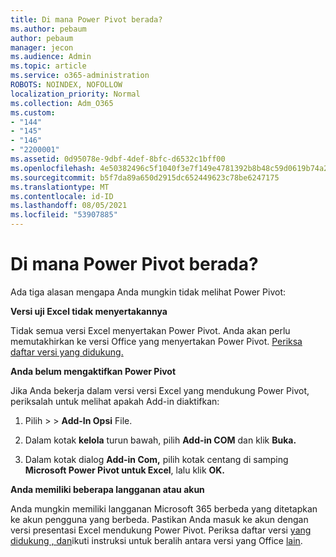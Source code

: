 ```yaml
---
title: Di mana Power Pivot berada?
ms.author: pebaum
author: pebaum
manager: jecon
ms.audience: Admin
ms.topic: article
ms.service: o365-administration
ROBOTS: NOINDEX, NOFOLLOW
localization_priority: Normal
ms.collection: Adm_O365
ms.custom:
- "144"
- "145"
- "146"
- "2200001"
ms.assetid: 0d95078e-9dbf-4def-8bfc-d6532c1bff00
ms.openlocfilehash: 4e50382496c5f1040f3e7f149e4781392b8b48c59d0619b74a20ea324ebc8995
ms.sourcegitcommit: b5f7da89a650d2915dc652449623c78be6247175
ms.translationtype: MT
ms.contentlocale: id-ID
ms.lasthandoff: 08/05/2021
ms.locfileid: "53907885"
---
```

# <a name="where-is-power-pivot"></a>Di mana Power Pivot berada?

Ada tiga alasan mengapa Anda mungkin tidak melihat Power Pivot:
  
**Versi uji Excel tidak menyertakannya**
  
Tidak semua versi Excel menyertakan Power Pivot. Anda akan perlu memutakhirkan ke versi Office yang menyertakan Power Pivot. [Periksa daftar versi yang didukung.](https://support.office.com/article/aa64e217-4b6e-410b-8337-20b87e1c2a4b.aspx)
  
**Anda belum mengaktifkan Power Pivot**
  
Jika Anda bekerja dalam versi versi Excel yang mendukung Power Pivot, periksalah untuk melihat apakah Add-in diaktifkan:
  
1. Pilih  \>  \> **Add-In Opsi** File.

2. Dalam kotak **kelola** turun bawah, pilih **Add-in COM** dan klik **Buka.**

3. Dalam kotak dialog **Add-in Com,** pilih kotak centang di samping **Microsoft Power Pivot untuk Excel**, lalu klik **OK.**

**Anda memiliki beberapa langganan atau akun**
  
Anda mungkin memiliki langganan Microsoft 365 berbeda yang ditetapkan ke akun pengguna yang berbeda. Pastikan Anda masuk ke akun dengan versi presentasi Excel mendukung Power Pivot. Periksa daftar versi [yang didukung , dan](https://support.office.com/article/aa64e217-4b6e-410b-8337-20b87e1c2a4b.aspx)ikuti instruksi untuk beralih antara versi yang Office [lain](https://support.office.com/article/b9582171-fd1f-4284-9846-bdd72bb28426.aspx#BKMK_WebSwitchAccounts).
